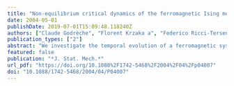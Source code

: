 ```yaml
---
title: "Non-equilibrium critical dynamics of the ferromagnetic Ising model with Kawasaki dynamics"
date: 2004-05-01
publishDate: 2019-07-01T15:09:48.118240Z
authors: ["Claude Godrèche", "Florent Krzaka a", "Federico Ricci-Tersenghi"]
publication_types: ["2"]
abstract: "We investigate the temporal evolution of a ferromagnetic system of Ising spins evolving under Kawasaki dynamics from a random initial condition, in spatial dimensions one and two. We examine in detail the asymptotic behaviour of the two-time correlation and response functions. The linear response is measured without applying a field, using a recently proposed algorithm. For the chain at vanishingly small temperature, we introduce an accelerated dynamics which has the virtue of projecting the system into the asymptotic scaling regime. This allows us to revisit critically previous works on the behaviour at large time of the two-time autocorrelation and response functions. We also analyse the case of the two-dimensional system at criticality. A comparison with Glauber dynamics is performed in both dimensionalities, in order to underline the similarities and differences in the phenomenology of the two dynamics."
featured: false
publication: "*J. Stat. Mech.*"
url_pdf: "https://doi.org/10.1088%2F1742-5468%2F2004%2F04%2Fp04007"
doi: "10.1088/1742-5468/2004/04/P04007"
---
```


